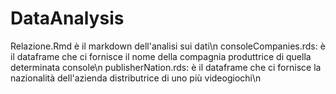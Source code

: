 # DataAnalysis

Relazione.Rmd è il markdown dell'analisi sui dati\n
consoleCompanies.rds: è il dataframe che ci fornisce il nome della compagnia produttrice di quella determinata console\n
publisherNation.rds: è il dataframe che ci fornisce la nazionalità dell'azienda distributrice di uno più videogiochi\n
